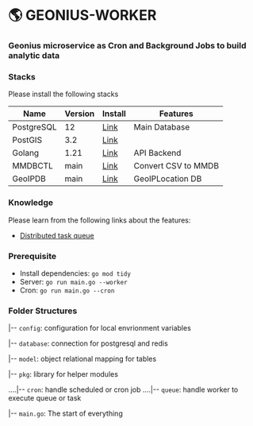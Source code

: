 # 🌎 GEONIUS-WORKER
### Geonius microservice as Cron and Background Jobs to build analytic data

### Stacks

Please install the following stacks

| Name | Version |  Install |  Features |
| ------ | ------ | ------ | ------ |
| PostgreSQL | 12 | [Link](https://www.postgresql.org/download/)  | Main Database |
| PostGIS | 3.2 | [Link](https://trac.osgeo.org/postgis/wiki/UsersWikiPostGIS3UbuntuPGSQLApt) |
| Golang | 1.21 | [Link](https://go.dev/doc/install)  | API Backend |
| MMDBCTL | main | [Link](https://github.com/ipinfo/mmdbctl)  | Convert CSV to MMDB |
| GeoIPDB | main | [Link](https://github.com/sapics/ip-location-db/tree/main) | GeoIPLocation DB |


### Knowledge

Please learn from the following links about the features:

- [Distributed task queue](https://github.com/hibiken/asynq)


### Prerequisite
- Install dependencies: `go mod tidy`
- Server: `go run main.go --worker`
- Cron: `go run main.go --cron`


### Folder Structures
|-- `config`: configuration for local envrionment variables

|-- `database`: connection for postgresql and redis

|-- `model`: object relational mapping for tables

|-- `pkg`: library for helper modules

....|-- `cron`: handle scheduled or cron job
....|-- `queue`: handle worker to execute queue or task

|-- `main.go`: The start of everything